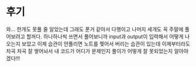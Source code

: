 # 후기
와... 한개도 못풀 줄 알았는데 그래도 푼거 같아서 다행이고 
나머지 세개도 꼭 주말에 풀어보려고 할꺼다.
하나하나씩 쓰면서 풀어보니까 input과 output이 입력해서 어떻게 나오는지 보았고
이제 습관이 안풀리면 노트를 찢어서 버리는 습관이 있는데 이제부터라도 차곡 차곡 잘 쌓어놔서
내 코드가 어디가 문제인지 풀이가 어떻게 잘 못되었는지 알아야겠다!!! 
